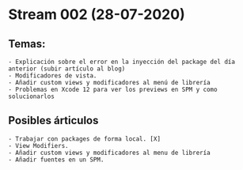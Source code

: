 # Stream 002 (28-07-2020)

## Temas:
    - Explicación sobre el error en la inyección del package del día anterior (subir artículo al blog)
    - Modificadores de vista.
    - Añadir custom views y modificadores al menú de librería
    - Problemas en Xcode 12 para ver los previews en SPM y como solucionarlos

## Posibles árticulos
    - Trabajar con packages de forma local. [X]
    - View Modifiers.
    - Añadir custom views y modificadores al menu de librería
    - Añadir fuentes en un SPM.